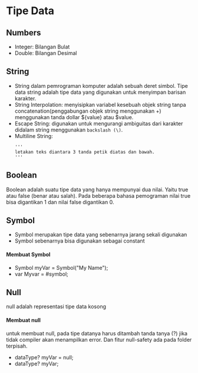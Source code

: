 # Tipe Data

## Numbers
- Integer: Bilangan Bulat
- Double: Bilangan Desimal

## String
- String dalam pemrograman komputer adalah sebuah deret simbol. Tipe data string adalah tipe data yang digunakan untuk menyimpan barisan karakter.
- String Interpolation: menyisipkan variabel kesebuah objek string tanpa concatenation(penggabungan objek string menggunakan +) menggunakan tanda dollar ${value} atau $value.
- Escape String: digunakan untuk mengurangi ambiguitas dari karakter didalam string menggunakan ```backslash (\)```.
- Multiline String: 
  ``` 
  '''
  letakan teks diantara 3 tanda petik diatas dan bawah.
  ''' 
  ```

## Boolean
Boolean adalah suatu tipe data yang hanya mempunyai dua nilai. Yaitu true atau false (benar atau salah). Pada beberapa bahasa pemograman nilai true bisa digantikan 1 dan nilai false digantikan 0.


## Symbol
  - Symbol merupakan tipe data yang sebenarnya jarang sekali digunakan
  - Symbol sebenarnya bisa digunakan sebagai constant
  
  #### Membuat Symbol
  - Symbol myVar = Symbol("My Name");
  - var Myvar = #symbol;

## Null
null adalah representasi tipe data kosong
  #### Membuat null
  untuk membuat null, pada tipe datanya harus ditambah tanda tanya (?) jika tidak compiler akan menampilkan error. Dan fitur null-safety ada pada folder terpisah.
  - dataType? myVar = null;
  - dataType? myVar;
